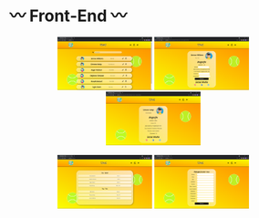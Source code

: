 # 〰️ Front-End 〰️

<p align="middle">
  <img src="https://github.com/bogdan-cojan/Practica-Vara2021/blob/main/DesignPictures/list.png?raw=true" width="33%" />
  <img src="https://github.com/bogdan-cojan/Practica-Vara2021/blob/main/DesignPictures/editPlayer.png?raw=true" width="33%" /> 
  <img src="https://github.com/bogdan-cojan/Practica-Vara2021/blob/main/DesignPictures/playerDetails.png?raw=true" width="33%" />
</p>

<p align="middle">
   <img src="https://github.com/bogdan-cojan/Practica-Vara2021/blob/main/DesignPictures/top.png?raw=true" width="33%" />
   <img src="https://github.com/bogdan-cojan/Practica-Vara2021/blob/main/DesignPictures/addPlayer.png?raw=true" width="33%" />
</p>
